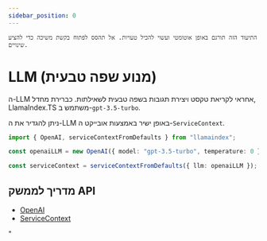 ```yaml
---
sidebar_position: 0
---
```


`התיעוד הזה תורגם באופן אוטומטי ועשוי להכיל טעויות. אל תהסס לפתוח בקשת משיכה כדי להציע שינויים.`

# LLM (מנוע שפה טבעית)

ה-LLM אחראי לקריאת טקסט ויצירת תגובות בשפה טבעית לשאילתות. כברירת מחדל, LlamaIndex.TS משתמש ב-`gpt-3.5-turbo`.

ניתן להגדיר את ה-LLM באופן ישיר באמצעות אובייקט ה-`ServiceContext`.

```typescript
import { OpenAI, serviceContextFromDefaults } from "llamaindex";

const openaiLLM = new OpenAI({ model: "gpt-3.5-turbo", temperature: 0 });

const serviceContext = serviceContextFromDefaults({ llm: openaiLLM });
```

## מדריך לממשק API

- [OpenAI](../../api/classes/OpenAI.md)
- [ServiceContext](../../api/interfaces/ServiceContext.md)

"
